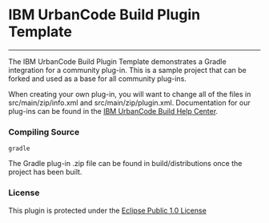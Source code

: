 # IBM UrbanCode Build Plugin Template
---

The IBM UrbanCode Build Plugin Template demonstrates a Gradle integration for a community plug-in. This is a sample project that can be forked and used as a base for all community plug-ins.

When creating your own plug-in, you will want to change all of the files in src/main/zip/info.xml and src/main/zip/plugin.xml. Documentation
for our plug-ins can be found in the [IBM UrbanCode Build Help Center](http://www-01.ibm.com/support/knowledgecenter/SS8NMD_6.1.2/com.ibm.ucbuild.doc/topics/c_node_extend.html).

### Compiling Source
`gradle`

The Gradle plug-in .zip file can be found in build/distributions once the project has been built.

### License
This plugin is protected under the [Eclipse Public 1.0 License](http://www.eclipse.org/legal/epl-v10.html)